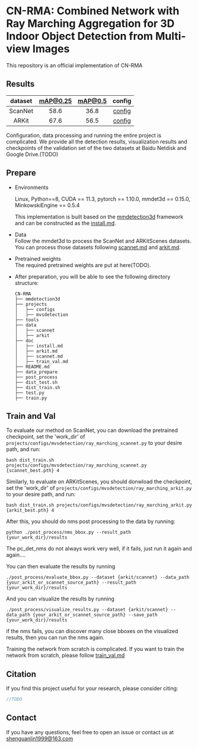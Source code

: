 # CN-RMA: Combined Network with Ray Marching Aggregation for 3D Indoor Object Detection from Multi-view Images  
This repository is an official implementation of CN-RMA

## Results 

| dataset | mAP@0.25 | mAP@0.5 |                            config                            |
| :-----: | :------: | :-----: | :----------------------------------------------------------: |
| ScanNet |   58.6   |  36.8   | [config](./projects/configs/mvsdetection/ray_marching_scannet.py) |
|  ARKit  |   67.6   |  56.5   | [config](./projects/configs/mvsdetection/ray_marching_arkit.py) |

Configuration, data processing and running the entire project is complicated. We provide all the detection results, visualization results and checkpoints of the validation set of the two datasets at Baidu Netdisk and Google Drive.(TODO)

## Prepare

* Environments  

  Linux, Python==8, CUDA == 11.3, pytorch == 1.10.0, mmdet3d == 0.15.0, MinkowskiEngine == 0.5.4   

  This implementation is built based on the [mmdetection3d](https://github.com/open-mmlab/mmdetection3d) framework and can be constructed as the [install.md](./doc/install.md).

* Data   
Follow the mmdet3d to process the ScanNet and ARKitScenes datasets. You can process those datasets following [scannet.md](./doc/scannet.md) and [arkit.md](./doc/arkit.md).


* Pretrained weights   
The required pretrained weights are put at here(TODO).

* After preparation, you will be able to see the following directory structure:  
  ```
  CN-RMA
  ├── mmdetection3d
  ├── projects
  │   ├── configs
  │   ├── mvsdetection
  ├── tools
  ├── data
  │   ├── scannet
  │   ├── arkit
  ├── doc
  │   ├── install.md
  │   ├── arkit.md
  │   ├── scannet.md
  │   ├── train_val.md
  ├── README.md
  ├── data_prepare
  ├── post_process
  ├── dist_test.sh
  ├── dist_train.sh
  ├── test.py
  ├── train.py
  ```

##  Train and Val

To evaluate our method on ScanNet, you can download the pretrained checkpoint, set the 'work_dir' of `projects/configs/mvsdetection/ray_marching_scannet.py` to your desire path, and run:

```shell
bash dist_train.sh projects/configs/mvsdetection/ray_marching_scannet.py {scannet_best.pth} 4
```

Similarly, to evaluate on ARKitScenes, you should donwload the checkpoint, set the 'work_dir' of `projects/configs/mvsdetection/ray_marching_arkit.py` to your desire path, and run:

```shell
bash dist_train.sh projects/configs/mvsdetection/ray_marching_arkit.py {arkit_best.pth} 4
```

After this, you should do nms post processing to the data by running:

```shell
python ./post_process/nms_bbox.py --result_path {your_work_dir}/results
```

The pc_det_nms do not always work very well, if it fails, just run it again and again.... 

You can then evaluate the results by running

```shell
./post_process/evaluate_bbox.py --dataset {arkit/scannet} --data_path {your_arkit_or_scannet_source_path} --result_path {your_work_dir}/results
```

And you can visualize the results by running

```shell
./post_process/visualize_results.py --dataset {arkit/scannet} --data_path {your_arkit_or_scannet_source_path} --save_path {your_work_dir}/results
```

if the nms fails, you can discover many close bboxes on the visualized results, then you can run the nms again.



Training the network from scratch is complicated. If you want to train the network from scratch, please follow [train_val.md](./doc/train_val.md) 

## Citation

If you find this project useful for your research, please consider citing: 
```bibtex   
//TODO
```
## Contact
If you have any questions, feel free to open an issue or contact us at shenguanlin1999@163.com
